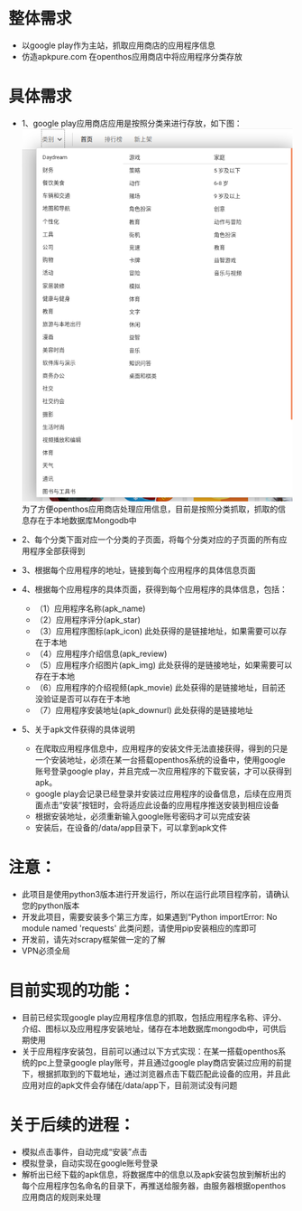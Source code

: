 

# 整体需求
- 以google play作为主站，抓取应用商店的应用程序信息
- 仿造apkpure.com 在openthos应用商店中将应用程序分类存放

# 具体需求
- 1、google play应用商店应用是按照分类来进行存放，如下图：
     ![blockchain](https://github.com/Midysen/googleplay/blob/master/%E7%B1%BB%E5%88%AB.png)
     为了方便openthos应用商店处理应用信息，目前是按照分类抓取，抓取的信息存在于本地数据库Mongodb中
- 2、每个分类下面对应一个分类的子页面，将每个分类对应的子页面的所有应用程序全部获得到
- 3、根据每个应用程序的地址，链接到每个应用程序的具体信息页面
- 4、根据每个应用程序的具体页面，获得到每个应用程序的具体信息，包括：
   - （1）应用程序名称(apk_name)
   - （2）应用程序评分(apk_star)
   - （3）应用程序图标(apk_icon)                           此处获得的是链接地址，如果需要可以存在于本地
   - （4）应用程序介绍信息(apk_review)
   - （5）应用程序介绍图片(apk_img)                         此处获得的是链接地址，如果需要可以存在于本地
   - （6）应用程序的介绍视频(apk_movie)                     此处获得的是链接地址，目前还没验证是否可以存在于本地
   - （7）应用程序安装地址(apk_downurl)                     此处获得的是链接地址
   
- 5、关于apk文件获得的具体说明
   - 在爬取应用程序信息中，应用程序的安装文件无法直接获得，得到的只是一个安装地址，必须在某一台搭载openthos系统的设备中，使用google 账号登录google play，并且完成一次应用程序的下载安装，才可以获得到apk。
   - google play会记录已经登录并安装过应用程序的设备信息，后续在应用页面点击“安装”按钮时，会将适应此设备的应用程序推送安装到相应设备
   - 根据安装地址，必须重新输入google账号密码才可以完成安装
   - 安装后，在设备的/data/app目录下，可以拿到apk文件
   
# 注意：
- 此项目是使用python3版本进行开发运行，所以在运行此项目程序前，请确认您的python版本
- 开发此项目，需要安装多个第三方库，如果遇到“Python importError: No module named 'requests' 此类问题，请使用pip安装相应的库即可
- 开发前，请先对scrapy框架做一定的了解
- VPN必须全局


# 目前实现的功能：

- 目前已经实现google play应用程序信息的抓取，包括应用程序名称、评分、介绍、图标以及应用程序安装地址，储存在本地数据库mongodb中，可供后期使用
- 关于应用程序安装包，目前可以通过以下方式实现：在某一搭载openthos系统的pc上登录google play账号，并且通过google play商店安装过应用的前提下，根据抓取到的下载地址，通过浏览器点击下载匹配此设备的应用，并且此应用对应的apk文件会存储在/data/app下，目前测试没有问题

# 关于后续的进程：
- 模拟点击事件，自动完成“安装”点击
- 模拟登录，自动实现在google账号登录
- 解析出已经下载的apk信息，将数据库中的信息以及apk安装包放到解析出的每个应用程序包名命名的目录下，再推送给服务器，由服务器根据openthos应用商店的规则来处理
